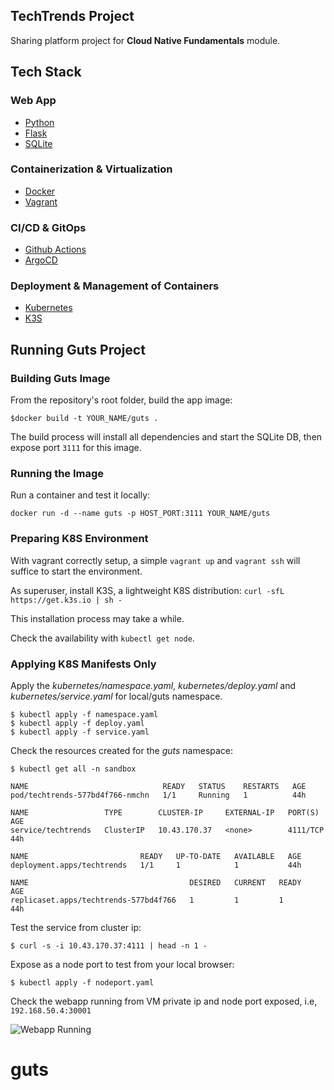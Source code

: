 
## TechTrends Project

Sharing platform project for **Cloud Native Fundamentals** module.

## Tech Stack

### Web App
* [Python](https://www.python.org/downloads/)
* [Flask](https://flask.palletsprojects.com/)
* [SQLite](https://www.sqlite.org/)

### Containerization & Virtualization
* [Docker](https://www.docker.com/)
* [Vagrant](https://www.vagrantup.com/)

### CI/CD & GitOps
* [Github Actions](https://github.com/features/actions)
* [ArgoCD](https://argoproj.github.io/argo-cd/)

### Deployment & Management of Containers
* [Kubernetes](https://kubernetes.io/)
* [K3S](https://k3s.io/)

## Running Guts Project

### Building Guts Image

From the repository's root folder, build the app image:

```
$docker build -t YOUR_NAME/guts .
```

The build process will install all dependencies and start the SQLite DB, then expose port `3111` for this image.



### Running the Image

Run a container and test it locally:

```
docker run -d --name guts -p HOST_PORT:3111 YOUR_NAME/guts
```

### Preparing K8S Environment

With vagrant correctly setup, a simple `vagrant up` and `vagrant ssh` will suffice to start the environment.

As superuser, install K3S, a lightweight K8S distribution: `curl -sfL https://get.k3s.io | sh -`

This installation process may take a while. 

Check the availability with `kubectl get node`.

### Applying K8S Manifests Only

Apply the *kubernetes/namespace.yaml*, *kubernetes/deploy.yaml* and *kubernetes/service.yaml* for local/guts namespace.

```shell
$ kubectl apply -f namespace.yaml
$ kubectl apply -f deploy.yaml
$ kubectl apply -f service.yaml
```

Check the resources created for the *guts* namespace:

```shell
$ kubectl get all -n sandbox

NAME                              READY   STATUS    RESTARTS   AGE
pod/techtrends-577bd4f766-nmchn   1/1     Running   1          44h

NAME                 TYPE        CLUSTER-IP     EXTERNAL-IP   PORT(S)    AGE
service/techtrends   ClusterIP   10.43.170.37   <none>        4111/TCP   44h

NAME                         READY   UP-TO-DATE   AVAILABLE   AGE
deployment.apps/techtrends   1/1     1            1           44h

NAME                                    DESIRED   CURRENT   READY   AGE
replicaset.apps/techtrends-577bd4f766   1         1         1       44h
```

Test the service from cluster ip:

```shell
$ curl -s -i 10.43.170.37:4111 | head -n 1 -
```

Expose as a node port to test from your local browser:

```
$ kubectl apply -f nodeport.yaml
```

Check the webapp running from VM private ip and node port exposed, i.e, `192.168.50.4:30001`

![Webapp Running](screenshots/k8s-nodeport.png)

# guts
